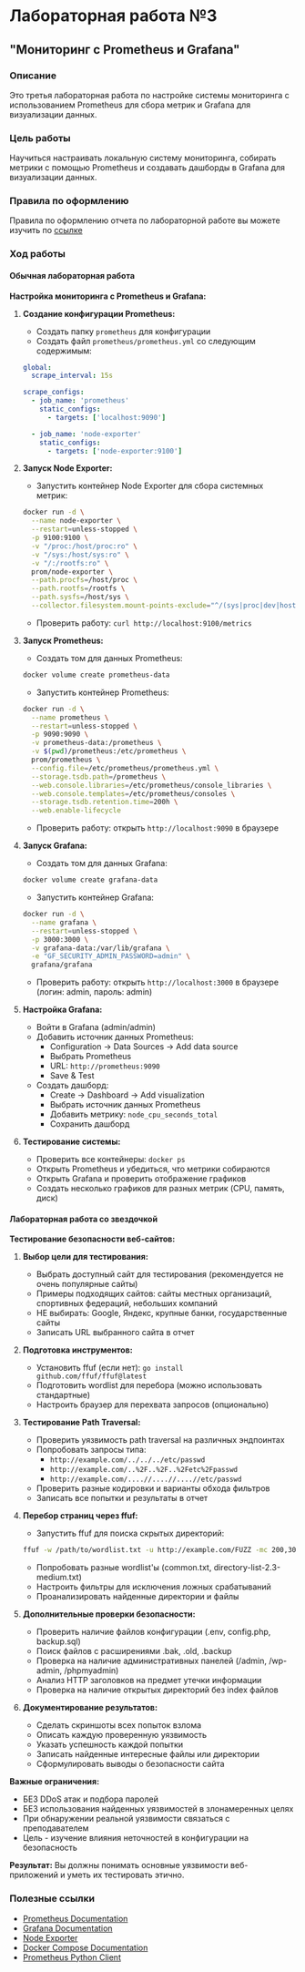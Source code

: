 # Лабораторная работа №3

## "Мониторинг с Prometheus и Grafana"
### Описание
Это третья лабораторная работа по настройке системы мониторинга с использованием Prometheus для сбора метрик и Grafana для визуализации данных.

### Цель работы
Научиться настраивать локальную систему мониторинга, собирать метрики с помощью Prometheus и создавать дашборды в Grafana для визуализации данных.

### Правила по оформлению
Правила по оформлению отчета по лабораторной работе вы можете изучить по [ссылке](../reportdesign.md)

### Ход работы

#### Обычная лабораторная работа

**Настройка мониторинга с Prometheus и Grafana:**

1. **Создание конфигурации Prometheus:**
      - Создать папку `prometheus` для конфигурации
      - Создать файл `prometheus/prometheus.yml` со следующим содержимым:
     ```yaml
     global:
       scrape_interval: 15s
     
     scrape_configs:
       - job_name: 'prometheus'
         static_configs:
           - targets: ['localhost:9090']
     
       - job_name: 'node-exporter'
         static_configs:
           - targets: ['node-exporter:9100']
     ```

2. **Запуск Node Exporter:**
      - Запустить контейнер Node Exporter для сбора системных метрик:
     ```bash
     docker run -d \
       --name node-exporter \
       --restart=unless-stopped \
       -p 9100:9100 \
       -v "/proc:/host/proc:ro" \
       -v "/sys:/host/sys:ro" \
       -v "/:/rootfs:ro" \
       prom/node-exporter \
       --path.procfs=/host/proc \
       --path.rootfs=/rootfs \
       --path.sysfs=/host/sys \
       --collector.filesystem.mount-points-exclude="^/(sys|proc|dev|host|etc)($$|/)"
     ```
      - Проверить работу: `curl http://localhost:9100/metrics`

3. **Запуск Prometheus:**
      - Создать том для данных Prometheus:
     ```bash
     docker volume create prometheus-data
     ```
      - Запустить контейнер Prometheus:
     ```bash
     docker run -d \
       --name prometheus \
       --restart=unless-stopped \
       -p 9090:9090 \
       -v prometheus-data:/prometheus \
       -v $(pwd)/prometheus:/etc/prometheus \
       prom/prometheus \
       --config.file=/etc/prometheus/prometheus.yml \
       --storage.tsdb.path=/prometheus \
       --web.console.libraries=/etc/prometheus/console_libraries \
       --web.console.templates=/etc/prometheus/consoles \
       --storage.tsdb.retention.time=200h \
       --web.enable-lifecycle
     ```
      - Проверить работу: открыть `http://localhost:9090` в браузере

4. **Запуск Grafana:**
      - Создать том для данных Grafana:
     ```bash
     docker volume create grafana-data
     ```
      - Запустить контейнер Grafana:
     ```bash
     docker run -d \
       --name grafana \
       --restart=unless-stopped \
       -p 3000:3000 \
       -v grafana-data:/var/lib/grafana \
       -e "GF_SECURITY_ADMIN_PASSWORD=admin" \
       grafana/grafana
     ```
      - Проверить работу: открыть `http://localhost:3000` в браузере (логин: admin, пароль: admin)

5. **Настройка Grafana:**
      - Войти в Grafana (admin/admin)
      - Добавить источник данных Prometheus:
        - Configuration → Data Sources → Add data source
        - Выбрать Prometheus
        - URL: `http://prometheus:9090`
        - Save & Test
      - Создать дашборд:
        - Create → Dashboard → Add visualization
        - Выбрать источник данных Prometheus
        - Добавить метрику: `node_cpu_seconds_total`
        - Сохранить дашборд

6. **Тестирование системы:**
      - Проверить все контейнеры: `docker ps`
      - Открыть Prometheus и убедиться, что метрики собираются
      - Открыть Grafana и проверить отображение графиков
      - Создать несколько графиков для разных метрик (CPU, память, диск)

#### Лабораторная работа со звездочкой

**Тестирование безопасности веб-сайтов:**

1. **Выбор цели для тестирования:**
      - Выбрать доступный сайт для тестирования (рекомендуется не очень популярные сайты)
      - Примеры подходящих сайтов: сайты местных организаций, спортивных федераций, небольших компаний
      - НЕ выбирать: Google, Яндекс, крупные банки, государственные сайты
      - Записать URL выбранного сайта в отчет

2. **Подготовка инструментов:**
      - Установить ffuf (если нет): `go install github.com/ffuf/ffuf@latest`
      - Подготовить wordlist для перебора (можно использовать стандартные)
      - Настроить браузер для перехвата запросов (опционально)

3. **Тестирование Path Traversal:**
      - Проверить уязвимость path traversal на различных эндпоинтах
      - Попробовать запросы типа:
        - `http://example.com/../../../etc/passwd`
        - `http://example.com/..%2F..%2F..%2Fetc%2Fpasswd`
        - `http://example.com/....//....//....//etc/passwd`
      - Проверить разные кодировки и варианты обхода фильтров
      - Записать все попытки и результаты в отчет

4. **Перебор страниц через ffuf:**
      - Запустить ffuf для поиска скрытых директорий:
     ```bash
     ffuf -w /path/to/wordlist.txt -u http://example.com/FUZZ -mc 200,301,302,403
     ```
      - Попробовать разные wordlist'ы (common.txt, directory-list-2.3-medium.txt)
      - Настроить фильтры для исключения ложных срабатываний
      - Проанализировать найденные директории и файлы

5. **Дополнительные проверки безопасности:**
      - Проверить наличие файлов конфигурации (.env, config.php, backup.sql)
      - Поиск файлов с расширениями .bak, .old, .backup
      - Проверка на наличие административных панелей (/admin, /wp-admin, /phpmyadmin)
      - Анализ HTTP заголовков на предмет утечки информации
      - Проверка на наличие открытых директорий без index файлов

6. **Документирование результатов:**
      - Сделать скриншоты всех попыток взлома
      - Описать каждую проверенную уязвимость
      - Указать успешность каждой попытки
      - Записать найденные интересные файлы или директории
      - Сформулировать выводы о безопасности сайта

**Важные ограничения:**
   - БЕЗ DDoS атак и подбора паролей
   - БЕЗ использования найденных уязвимостей в злонамеренных целях
   - При обнаружении реальной уязвимости связаться с преподавателем
   - Цель - изучение влияния неточностей в конфигурации на безопасность

**Результат:** Вы должны понимать основные уязвимости веб-приложений и уметь их тестировать этично.


### Полезные ссылки

- [Prometheus Documentation](https://prometheus.io/docs/)
- [Grafana Documentation](https://grafana.com/docs/)
- [Node Exporter](https://github.com/prometheus/node_exporter)
- [Docker Compose Documentation](https://docs.docker.com/compose/)
- [Prometheus Python Client](https://github.com/prometheus/client_python)

